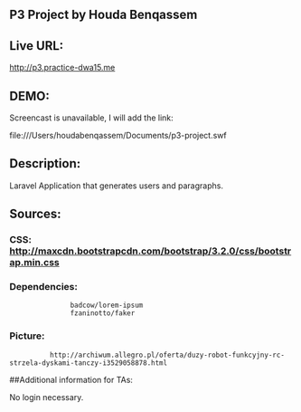 
## P3 Project by Houda Benqassem

## Live URL:

http://p3.practice-dwa15.me

## DEMO: 
Screencast is unavailable, I will add the link:

file:///Users/houdabenqassem/Documents/p3-project.swf

## Description:

Laravel Application that generates users and paragraphs. 

## Sources: 

### CSS: http://maxcdn.bootstrapcdn.com/bootstrap/3.2.0/css/bootstrap.min.css
### Dependencies:  
                   badcow/lorem-ipsum
                   fzaninotto/faker
                   
### Picture: 
              http://archiwum.allegro.pl/oferta/duzy-robot-funkcyjny-rc-strzela-dyskami-tanczy-i3529058878.html

##Additional information for TAs:

No login necessary. 






